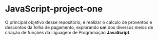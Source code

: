 # JavaScript-project-one
O principal objetivo desse repositório, é realizar o calculo de proventos e descontos da folha de pagamento, explorando **um** dos diversos meios de criação de funções da Liguagem de Programação **JavaScript**.
